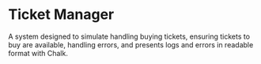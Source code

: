 # Ticket Manager

A system designed to simulate handling buying tickets, ensuring tickets to buy are available, handling errors, and presents logs and errors in readable format with Chalk.